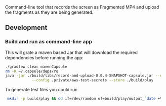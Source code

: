 

Command-line tool that records the screen as Fragmented MP4 and upload the fragments as they are being generated.


## Development

### Build and run as command-line app

This will grate a maven based Jar that will download the required dependencies before running the app:
```bash
./gradlew clean mavenCapsule
rm -R ~/.capsule/deps/ro
java -jar ./build/libs/record-and-upload-0.0.4-SNAPSHOT-capsule.jar --unique-id X \
            --config .private/aws-test-secrets --store ./build/play
```

To generate test files you could run
```bash
 mkdir -p build/play && dd if=/dev/random of=build/play/output_`date +%s`.mp4  bs=1m  count=16
```
